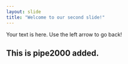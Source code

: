 ```yaml
---
layout: slide
title: "Welcome to our second slide!"
---
```

Your text is here.
Use the left arrow to go back!

## This is pipe2000 added.
